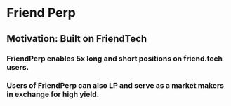# Friend Perp

## Motivation: Built on FriendTech

### FriendPerp enables 5x long and short positions on friend.tech users.

### Users of FriendPerp can also LP and serve as a market makers in exchange for high yield.
